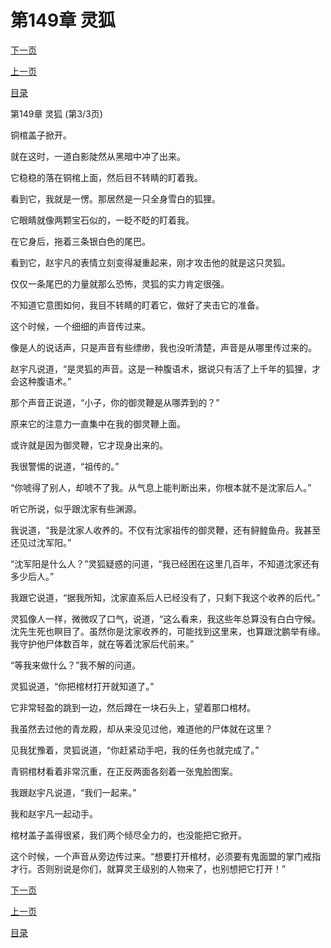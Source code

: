 <h1>第149章   灵狐</h1>
            <div><p><a href="./0447_%E7%AC%AC150%E7%AB%A0_%E9%AC%BC%E9%9D%A2%E7%9B%9F.md">下一页</a></p><p><a href="./0445_%E7%AC%AC149%E7%AB%A0_%E7%81%B5%E7%8B%90.md">上一页</a></p><p><a href="../">目录</a></p></div>
            <div><p>第149章   灵狐 (第3/3页)</p><p>铜棺盖子掀开。</p><p>就在这时，一道白影陡然从黑暗中冲了出来。</p><p>它稳稳的落在铜棺上面，然后目不转睛的盯着我。</p><p>看到它，我就是一愣。那居然是一只全身雪白的狐狸。</p><p>它眼睛就像两颗宝石似的，一眨不眨的盯着我。</p><p>在它身后，拖着三条银白色的尾巴。</p><p>看到它，赵宇凡的表情立刻变得凝重起来，刚才攻击他的就是这只灵狐。</p><p>仅仅一条尾巴的力量就那么恐怖，灵狐的实力肯定很强。</p><p>不知道它意图如何，我目不转睛的盯着它，做好了夹击它的准备。</p><p>这个时候，一个细细的声音传过来。</p><p>像是人的说话声，只是声音有些缥缈，我也没听清楚，声音是从哪里传过来的。</p><p>赵宇凡说道，“是灵狐的声音。这是一种腹语术，据说只有活了上千年的狐狸，才会这种腹语术。”</p><p>那个声音正说道，“小子，你的御灵鞭是从哪弄到的？”</p><p>原来它的注意力一直集中在我的御灵鞭上面。</p><p>或许就是因为御灵鞭，它才现身出来的。</p><p>我很警惕的说道，“祖传的。”</p><p>“你唬得了别人，却唬不了我。从气息上能判断出来，你根本就不是沈家后人。”</p><p>听它所说，似乎跟沈家有些渊源。</p><p>我说道，“我是沈家人收养的。不仅有沈家祖传的御灵鞭，还有鲟鳇鱼舟。我甚至还见过沈军阳。”</p><p>“沈军阳是什么人？”灵狐疑惑的问道，“我已经困在这里几百年，不知道沈家还有多少后人。”</p><p>我跟它说道，“据我所知，沈家直系后人已经没有了，只剩下我这个收养的后代。”</p><p>灵狐像人一样，微微叹了口气，说道，“这么看来，我这些年总算没有白白守候。沈先生死也瞑目了。虽然你是沈家收养的，可能找到这里来，也算跟沈鹏举有缘。我守护他尸体数百年，就在等着沈家后代前来。”</p><p>“等我来做什么？”我不解的问道。</p><p>灵狐说道，“你把棺材打开就知道了。”</p><p>它非常轻盈的跳到一边，然后蹲在一块石头上，望着那口棺材。</p><p>我虽然去过他的青龙殿，却从来没见过他，难道他的尸体就在这里？</p><p>见我犹豫着，灵狐说道，“你赶紧动手吧，我的任务也就完成了。”</p><p>青铜棺材看着非常沉重，在正反两面各刻着一张鬼脸图案。</p><p>我跟赵宇凡说道，“我们一起来。”</p><p>我和赵宇凡一起动手。</p><p>棺材盖子盖得很紧，我们两个倾尽全力的，也没能把它掀开。</p><p>这个时候，一个声音从旁边传过来。“想要打开棺材，必须要有鬼面盟的掌门戒指才行。否则别说是你们，就算灵王级别的人物来了，也别想把它打开！”</p></div>
            <div><p><a href="./0447_%E7%AC%AC150%E7%AB%A0_%E9%AC%BC%E9%9D%A2%E7%9B%9F.md">下一页</a></p><p><a href="./0445_%E7%AC%AC149%E7%AB%A0_%E7%81%B5%E7%8B%90.md">上一页</a></p><p><a href="../">目录</a></p></div>